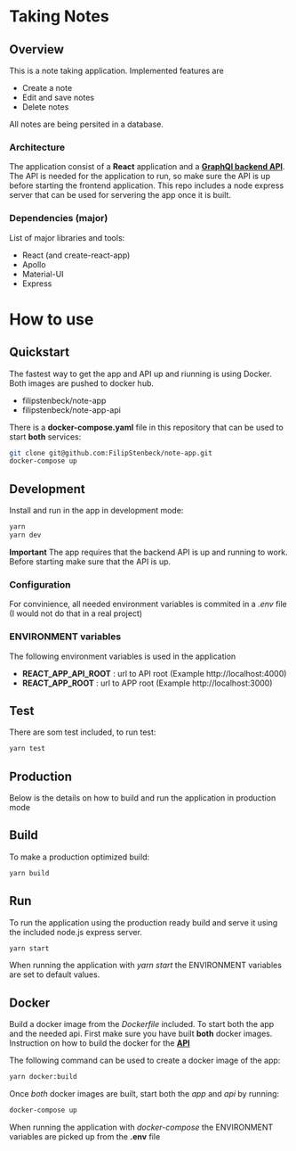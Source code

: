 # Taking Notes

## Overview

This is a note taking application. Implemented features are

-   Create a note
-   Edit and save notes
-   Delete notes

All notes are being persited in a database.

### Architecture

The application consist of a **React** application and a [**GraphQl backend API**](https://github.com/FilipStenbeck/note-app-api).
The API is needed for the application to run, so make sure the API is up before starting the frontend application.
This repo includes a node express server that can be used for servering the app once it is built.

### Dependencies (major)

List of major libraries and tools:

-   React (and create-react-app)
-   Apollo
-   Material-UI
-   Express

# How to use

## Quickstart
The fastest way to get the app and API up and riunning is using Docker. Both images are pushed to docker hub.
- filipstenbeck/note-app
- filipstenbeck/note-app-api

There is a **docker-compose.yaml** file in this repository that can be used to start **both** services:

```sh
git clone git@github.com:FilipStenbeck/note-app.git
docker-compose up
```
## Development
Install and run in the app in development mode:

```sh
yarn
yarn dev
```

**Important** The app requires that the backend API is up and running to work. Before starting make sure that the API is up.

### Configuration

For convinience, all needed environment variables is commited in a _.env_ file (I would not do that in a real project)

### ENVIRONMENT variables
The following environment variables is used in the application

- **REACT_APP_API_ROOT** : url to API root (Example http://localhost:4000)
- **REACT_APP_ROOT** : url to APP root  (Example http://localhost:3000)

## Test
There are som test included, to run test:

```sh
yarn test
```

## Production

Below is the details on how to build and run the application in production mode

## Build

To make a production optimized build:

```sh
yarn build
```

## Run

To run the application using the production ready build and serve it using the included node.js express server. 

```sh
yarn start
```
When running the application with _yarn start_ the ENVIRONMENT variables are set to default values.

## Docker

Build a docker image from the _Dockerfile_ included.
To start both the app and the needed api. First make sure you have built **both** docker images. Instruction on how to build the docker for the [**API**](https://github.com/FilipStenbeck/note-app-api)

The following command can be used to create a docker image of the app:

```sh
yarn docker:build
```
Once *both* docker images are built, start both the *app* and *api* by running:

```sh
docker-compose up
```
When running the application with _docker-compose_ the ENVIRONMENT variables are picked up from the **.env** file


